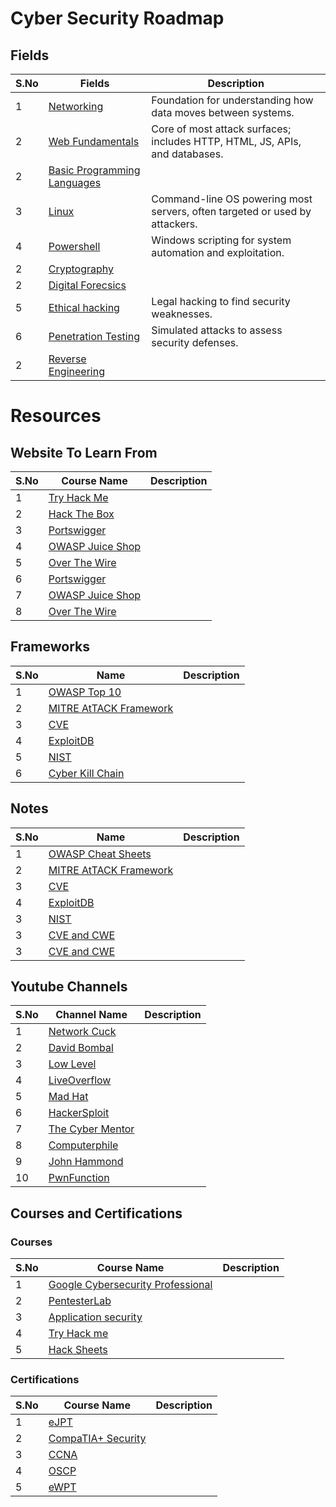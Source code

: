 # Cyber Security Roadmap

## Fields

| S.No          | Fields   | Description   |
| ------------- | ------------- | ------------- |
| 1             | [Networking](https://github.com/Reeti05Agarwal/CBC-Club/blob/main/Computer-Networks.md) | Foundation for understanding how data moves between systems. |
| 2             | [Web Fundamentals](https://github.com/Reeti05Agarwal/CBC-Club/blob/main/Web-Fundaments.md) | Core of most attack surfaces; includes HTTP, HTML, JS, APIs, and databases. |
| 2             | [Basic Programming Languages](https://github.com/Reeti05Agarwal/CBC-Club/blob/main/Basic-Programming-Language.md) |  |
| 3             | [Linux](https://github.com/Reeti05Agarwal/CBC-Club/blob/main/Linux.md)| Command-line OS powering most servers, often targeted or used by attackers. | 
| 4             | [Powershell](https://github.com/Reeti05Agarwal/CBC-Club/blob/main/Powershell.md) | Windows scripting for system automation and exploitation. |
| 2             | [Cryptography](https://github.com/Reeti05Agarwal/CBC-Club/blob/main/Cryptography.md) |  |
| 2             | [Digital Forecsics](https://github.com/Reeti05Agarwal/CBC-Club/blob/main/Digital-Forensics.md) |  |
| 5             | [Ethical hacking](https://github.com/Reeti05Agarwal/CBC-Club/blob/main/Ethical-Hacking.md) | 	Legal hacking to find security weaknesses. | 
| 6             | [Penetration Testing](https://github.com/Reeti05Agarwal/CBC-Club/blob/main/Penetration-Testing.md) | Simulated attacks to assess security defenses. |
| 2             | [Reverse Engineering](https://github.com/Reeti05Agarwal/CBC-Club/blob/main/Reverse-Engineering.md) |  |

  

# Resources

## Website To Learn From

| S.No          | Course Name   | Description   |
| ------------- | ------------- | ------------- |
| 1             | [Try Hack Me](https://tryhackme.com/paths)         |  |
| 2             | [Hack The Box](https://app.hackthebox.com/home)         |  |
| 3             | [Portswigger](https://portswigger.net/web-security/learning-path)|  |
| 4             | [OWASP Juice Shop](https://owasp.org/www-project-juice-shop/) |  |
| 5             | [Over The Wire](https://overthewire.org/wargames/) |   |
| 6             | [Portswigger](https://portswigger.net/web-security/learning-path)|  |
| 7             | [OWASP Juice Shop](https://owasp.org/www-project-juice-shop/) |  |
| 8             | [Over The Wire](https://overthewire.org/wargames/) |  |

## Frameworks

| S.No          | Name   | Description   |
| ------------- | ------------- | ------------- |
| 1             | [OWASP Top 10](https://owasp.org/www-project-top-ten/) | |
| 2             | [MITRE AtTACK Framework](https://attack.mitre.org/) |  | 
| 3             | [CVE](https://www.cve.org/)|  |
| 4             | [ExploitDB](https://www.youtube.com/watch?v=k7IOn3TiUc8&list=PLG49S3nxzAnl_tQe3kvnmeMid0mjF8Le8&pp=0gcJCV8EOCosWNin) | 
| 5             | [NIST](https://www.nist.gov/cybersecurity)| 
| 6             | [Cyber Kill Chain](https://www.lockheedmartin.com/en-us/capabilities/cyber/cyber-kill-chain.html)|  

## Notes

| S.No          | Name   | Description   |
| ------------- | ------------- | ------------- |
| 1             | [OWASP Cheat Sheets](https://github.com/OWASP/CheatSheetSeries) | |
| 2             | [MITRE AtTACK Framework](https://attack.mitre.org/) |  | 
| 3             | [CVE](https://www.cve.org/)|  |
| 4             | [ExploitDB](https://www.youtube.com/watch?v=k7IOn3TiUc8&list=PLG49S3nxzAnl_tQe3kvnmeMid0mjF8Le8&pp=0gcJCV8EOCosWNin) | 
| 3             | [NIST](https://www.nist.gov/cybersecurity)| 
| 3             | [CVE and CWE](https://www.youtube.com/watch?v=R-4_DbV1Su4)| 
| 3             | [CVE and CWE](https://www.youtube.com/watch?v=R-4_DbV1Su4)| 


## Youtube Channels

| S.No          | Channel Name   | Description   |
| ------------- | ------------- | ------------- |
| 1             | [Network Cuck](https://www.youtube.com/@NetworkChuck)  |
| 2             | [David Bombal](https://www.youtube.com/@davidbombal) |   | 
| 3             | [Low Level](https://www.youtube.com/@LowLevelTV)|   |
| 4             | [LiveOverflow](https://www.youtube.com/@LiveOverflow) | 
| 5             | [Mad Hat](https://www.youtube.com/@madhatistaken) | 
| 6             | [HackerSploit](https://www.youtube.com/HackerSploit) | 
| 7             | [The Cyber Mentor](https://www.youtube.com/@TCMSecurityAcademy) | 
| 8             | [Computerphile](https://www.youtube.com/@Computerphile/videos) | 
| 9             | [John Hammond](https://www.youtube.com/@_JohnHammond) | 
| 10            | [PwnFunction](https://www.youtube.com/@PwnFunction/videos) | 

## Courses and Certifications

### Courses
 
| S.No          | Course Name   | Description   |
| ------------- | ------------- | ------------- |
| 1             | [Google Cybersecurity Professional](https://www.coursera.org/professional-certificates/google-cybersecurity)         |
| 2             | [PentesterLab](https://pentesterlab.com/exercises)         |
| 3             | [Application security](https://application.security/)|
| 4             | [Try Hack me](https://tryhackme.com/) |
| 5             | [Hack Sheets](https://hacksheets.in/) |


### Certifications

| S.No          | Course Name   | Description   |
| ------------- | ------------- | ------------- |
| 1             | [eJPT](https://ine.com/security/certifications/ejpt-certification)         |  | 
| 2             | [CompaTIA+ Security](https://www.comptia.org/en/certifications/security/)         |  |
| 3             | [CCNA](https://www.cisco.com/site/us/en/learn/training-certifications/certifications/enterprise/ccna/index.html)|  |
| 4             | [OSCP](https://www.offsec.com/products/oscp-plus/) |  |
| 5             | [eWPT](https://ine.com/security/certifications/ewpt-certification) |  |
